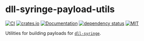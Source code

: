 # dll-syringe-payload-utils

[![CI](https://github.com/OpenByteDev/dll-syringe-payload-utils/actions/workflows/ci.yml/badge.svg)](https://github.com/OpenByteDev/dll-syringe-payload-utils/actions/workflows/ci.yml)
[![crates.io](https://img.shields.io/crates/v/dll-syringe-payload-utils.svg)](https://crates.io/crates/dll-syringe-payload-utils)
[![Documentation](https://docs.rs/dll-syringe-payload-utils/badge.svg)](https://docs.rs/dll-syringe-payload-utils)
[![dependency status](https://deps.rs/repo/github/openbytedev/dll-syringe-payload-utils/status.svg)](https://deps.rs/repo/github/openbytedev/dll-syringe-payload-utils)
[![MIT](https://img.shields.io/crates/l/dll-syringe-payload-utils.svg)](https://github.com/OpenByteDev/dll-syringe-payload-utils/blob/master/LICENSE)

Utilities for building payloads for [`dll-syringe`](https://docs.rs/dll-syringe/latest/dll_syringe/).

